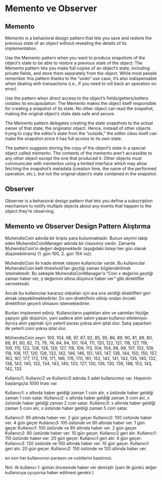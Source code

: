 # Memento ve Observer

## Memento

Memento is a behavioral design pattern that lets you save and restore the previous state of an object without revealing the details of its implementation.

Use the Memento pattern when you want to produce snapshots of the object’s state to be able to restore a previous state of the object: The Memento pattern lets you make full copies of an object’s state, including private fields, and store them separately from the object. While most people remember this pattern thanks to the “undo” use case, it’s also indispensable when dealing with transactions (i.e., if you need to roll back an operation on error).

Use the pattern when direct access to the object’s fields/getters/setters violates its encapsulation: The Memento makes the object itself responsible for creating a snapshot of its state. No other object can read the snapshot, making the original object’s state data safe and secure.

The Memento pattern delegates creating the state snapshots to the actual owner of that state, the originator object. Hence, instead of other objects trying to copy the editor’s state from the “outside,” the editor class itself can make the snapshot since it has full access to its own state.

The pattern suggests storing the copy of the object’s state in a special object called memento. The contents of the memento aren’t accessible to any other object except the one that produced it. Other objects must communicate with mementos using a limited interface which may allow fetching the snapshot’s metadata (creation time, the name of the performed operation, etc.), but not the original object’s state contained in the snapshot.

## Observer

Observer is a behavioral design pattern that lets you define a subscription mechanism to notify multiple objects about any events that happen to the object they’re observing.



## Memento ve Observer Design Pattern Alıştırma

MuhendisCoin adında bir kripto para bulunmaktadır. Bunun seyrini takip eden MuhendisCoinManager adında bir classımız vardır. Zamanla MuhendisCoin’in değeri değişmektedir (aşağıdaki listeyi her gün olarak düşünebilirsiniz (1. gün 100, 2. gün 104 vs)).

MuhendisCoin ile trade etmek isteyen kullanıcılar vardır. Bu kullanıcılar MuhendisCoin belli threshold’ları geçtiği zaman bilgilendirilmek istemektedir. Bu sebeple MuhendisCoinManager’a “Coin x değerini geçtiği zaman haber ver, y değerinin altına düşünce haber ver” gibi direktifler vermektedir.

Ancak bu kullanıcılar kararsız oldukları için ara sıra verdiği direktifleri geri almak isteyebilmektedirler. En son direktifinin silinip ondan önceki direktifinin geçerli olmasını istemektedirler. 

Bunları implement ediniz. Kullanıcıların yaptıkları alım ve satımları hiçliğe yapıyor gibi düşünün, yani sadece alım satım yapan kullanıcı etkileniyor. Ayrıca alım yapmak için yeterli parası yoksa alım iptal olur. Satış yaparken de yeterli coini yoksa iptal olur.

MühendisCoin seyri: 100, 104, 98, 97, 87, 92, 85, 95, 86, 89, 90, 81, 89, 80, 88, 81, 80, 82, 73, 79, 74, 84, 94, 101, 104, 111, 120, 122, 121, 118, 127, 119, 109, 115, 122, 128, 126, 129, 127, 118, 109, 113, 104, 104, 98, 99, 107, 102, 109, 118, 108, 117, 120, 128, 132, 142, 146, 146, 151, 145, 147, 138, 144, 150, 150, 157, 163, 167, 177, 172, 179, 171, 166, 176, 170, 161, 152, 142, 141, 143, 135, 140, 132, 138, 143, 140, 132, 134, 143, 140, 133, 127, 130, 136, 130, 139, 148, 153, 143, 142, 133

Kullanici1, Kullanici2 ve Kullanici3 adında 3 adet kullanıcımız var. Hepsinin başlangıçta 1000 lirası var.

Kullanıcı1: x altında haber geldiği zaman 1 coin alır, x üstünde haber geldiği zaman 1 coin satar.
Kullanıcı2: x altında haber geldiği zaman 3 coin alır, x üstünde haber geldiği zaman 2 coin satar.
Kullanıcı3: x altında haber geldiği zaman 5 coin alır, x üstünde haber geldiği zaman 5 coin satar.

Kullanıcı1: 95 altında haber ver.
2 gün geçer
Kullanıcı2: 100 üstünde haber ver.
4 gün geçer
Kullanıcı3: 105 üstünde ve 90 altında haber ver.
1 gün geçer
Kullanıcı1: 100 üstünde ve 80 altında haber ver.
2 gün geçer.
Kullanıcı2: 90 üstünde haber ver.
10 gün geçer.
Kullanıcı2 geri alır.
Kullanıcı1: 110 üstünde haber ver.
20 gün geçer.
Kullanıcı1 geri alır.
4 gün geçer.
Kullanıcı3: 120 üstünde ve 100 altında haber ver.
10 gün geçer.
Kullanıcı1 geri alır.
20 gün geçer.
Kullanıcı2: 150 üstünde ve 120 altında haber ver.

en son her kullanıcının parasını ve coinlerini bastırınız.

Not: ilk kullanıcı 1. günün öncesinde haber ver demiştir (yani ilk günkü değer kullanıcıya uyuyorsa haber edilmesi gerekir.)
